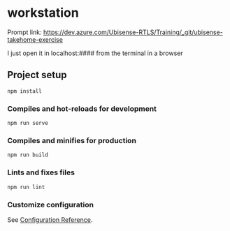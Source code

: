 # workstation

Prompt link: https://dev.azure.com/Ubisense-RTLS/Training/_git/ubisense-takehome-exercise 


I just open it in localhost:#### from the terminal in a browser


## Project setup
```
npm install
```

### Compiles and hot-reloads for development
```
npm run serve
```

### Compiles and minifies for production
```
npm run build
```

### Lints and fixes files
```
npm run lint
```

### Customize configuration
See [Configuration Reference](https://cli.vuejs.org/config/).
